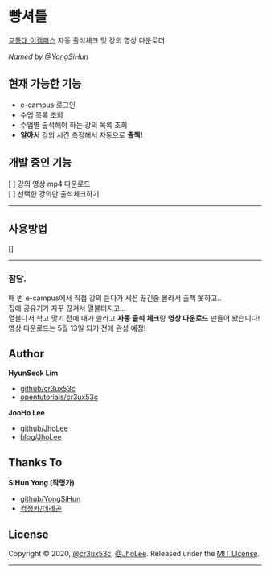 # 빵셔틀 
[교통대 이캠퍼스](https://ecampus.ut.ac.kr) 자동 출석체크 및 강의 영상 다운로더
  
  
*Named by [@YongSiHun](https://github.com/YongSiHun)*  

## 현재 가능한 기능
 - e-campus 로그인
 - 수업 목록 조회
 - 수업별 출석해야 하는 강의 목록 조회
 - **알아서** 강의 시간 측정해서 자동으로 **출첵!**
 
## 개발 중인 기능
 [ ] 강의 영상 mp4 다운로드  
 [ ] 선택한 강의만 출석체크하기  
 
 
---
## 사용방법
[]


---
### 잡담.
 매 번 e-campus에서 직접 강의 듣다가 세션 끊긴줄 몰라서 출첵 못하고..  
 집에 공유기가 자꾸 끊겨서 열불터지고...  
 열불나서 학고 맞기 전에 내가 쓸라고 **자동 출석 체크**랑 **영상 다운로드** 만들어 봤습니다!  
 영상 다운로드는 5월 13일 되기 전에 완성 예정!



## Author

**HyunSeok Lim**

 * [github/cr3ux53c](https://github.com/cr3ux53c)
 * [opentutorials/cr3ux53c](https://opentutorials.org/profile/59915)
 
**JooHo Lee**

 * [github/JhoLee](https://github.com/jholee)
 * [blog/JhoLee](https://blog.jholee.kr)
 
## Thanks To

**SiHun Yong (작명가)**

 * [github/YongSiHun](https://github.com/yongsihun)
 * [컴정카/데레곤](https://cafe.naver.com/bagsingood1537)

 
## License

Copyright © 2020, [@cr3ux53c](https://github.com/cr3ux53c), [@JhoLee](https://github.com/jholee).
Released under the [MIT LIcense](LICENSE).

***


